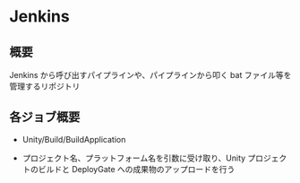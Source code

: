 # Jenkins

## 概要

Jenkins から呼び出すパイプラインや、パイプラインから叩く bat ファイル等を管理するリポジトリ

## 各ジョブ概要

- Unity/Build/BuildApplication

- プロジェクト名、プラットフォーム名を引数に受け取り、Unity プロジェクトのビルドと DeployGate への成果物のアップロードを行う

